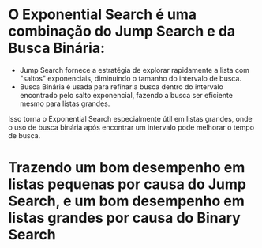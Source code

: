 # O Exponential Search é uma combinação do Jump Search e da Busca Binária:

- Jump Search fornece a estratégia de explorar rapidamente a lista com "saltos" exponenciais, diminuindo o tamanho do intervalo de busca.
- Busca Binária é usada para refinar a busca dentro do intervalo encontrado pelo salto exponencial, fazendo a busca ser eficiente mesmo para listas grandes.

Isso torna o Exponential Search especialmente útil em listas grandes, onde o uso de busca binária após encontrar um intervalo pode melhorar o tempo de busca.

# Trazendo um bom desempenho em listas pequenas por causa do Jump Search, e um bom desempenho em listas grandes por causa do Binary Search